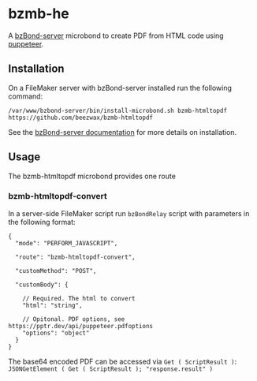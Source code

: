 # bzmb-he

A [bzBond-server](https://github.com/beezwax/bzBond/tree/main/packages/bzBond-server#bzbond-server) microbond to create PDF from HTML code using [puppeteer](https://www.npmjs.com/package/puppeteer).

## Installation

On a FileMaker server with bzBond-server installed run the following command:

`/var/www/bzbond-server/bin/install-microbond.sh bzmb-htmltopdf https://github.com/beezwax/bzmb-htmltopdf`

See the [bzBond-server documentation](https://github.com/beezwax/bzBond/tree/main/packages/bzBond-server#installing-microbonds) for more details on installation.

## Usage

The bzmb-htmltopdf microbond provides one route

### bzmb-htmltopdf-convert

In a server-side FileMaker script run `bzBondRelay` script with parameters in the following format:

```
{
  "mode": "PERFORM_JAVASCRIPT",

  "route": "bzmb-htmltopdf-convert",

  "customMethod": "POST",

  "customBody": {

    // Required. The html to convert
    "html": "string",

    // Opitonal. PDF options, see https://pptr.dev/api/puppeteer.pdfoptions
    "options": "object"
  }
}

```

The base64 encoded PDF can be accessed via `Get ( ScriptResult )`:
`JSONGetElement ( Get ( ScriptResult ); "response.result" )`
